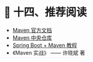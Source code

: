 # 📘 十四、推荐阅读

- [Maven 官方文档](https://maven.apache.org/guides/)
- [Maven 中央仓库](https://search.maven.org/)
- [Spring Boot + Maven 教程](https://docs.spring.io/spring-boot/docs/current/reference/htmlsingle/#build-tool-plugins.maven)
- 《Maven 实战》 —— 许晓斌 著